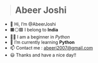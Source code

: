 > # Abeer Joshi
- 👋 Hi, I’m @AbeerJoshi
- 🟧⚪🟩 I belong to **India**
- 🧠👤 I am a beginner in *Python*
- 🌱 I’m currently learning **Python**
- 📫 Contact me : abeerj2007@gmail.com
- 😃 Thanks and have a nice day!!

